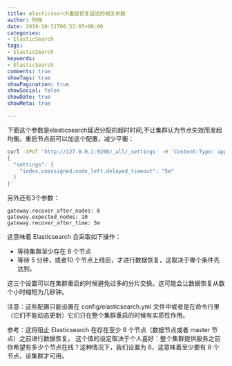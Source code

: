 ```yaml
---
title: elasticsearch重启恢复延迟的相关参数
author: 阿辉
date: 2019-10-31T08:53:05+00:00
categories:
- ElasticSearch
tags:
- ElasticSearch
keywords:
- ElasticSearch
comments: true
showTags: true
showPagination: true
showSocial: false
showDate: true
showMeta: true

---
```


下面这个参数是elasticsearch延迟分配的超时时间,不让集群认为节点失效而发起均衡。重启节点前可以加这个配置，减少平衡：

```bash
curl -XPUT 'http://127.0.0.1:9200/_all/_settings' -H 'Content-Type: application/json' -d '
{
  "settings": {
    "index.unassigned.node_left.delayed_timeout": "5m"
  }
}'
```

另外还有3个参数：
```
gateway.recover_after_nodes: 8
gateway.expected_nodes: 10
gateway.recover_after_time: 5m
```

<!--more-->

这意味着 Elasticsearch 会采取如下操作：
- 等待集群至少存在 8 个节点
- 等待 5 分钟，或者10 个节点上线后，才进行数据恢复，这取决于哪个条件先达到。

这三个设置可以在集群重启的时候避免过多的分片交换。这可能会让数据恢复从数个小时缩短为几秒钟。

注意：这些配置只能设置在 config/elasticsearch.yml 文件中或者是在命令行里（它们不能动态更新）它们只在整个集群重启的时候有实质性作用。

参考：这将阻止 Elasticsearch 在存在至少 8 个节点（数据节点或者 master 节点）之前进行数据恢复。 这个值的设定取决于个人喜好：整个集群提供服务之前你希望有多少个节点在线？这种情况下，我们设置为 8，这意味着至少要有 8 个节点，该集群才可用。